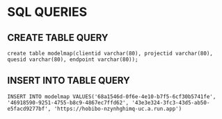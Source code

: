 # SQL QUERIES

## CREATE TABLE QUERY

```
create table modelmap(clientid varchar(80), projectid varchar(80), quesid varchar(80), endpoint varchar(80));
```

## INSERT INTO TABLE QUERY

```
INSERT INTO modelmap VALUES('68a1546d-0f6e-4e10-b7f5-6cf30b5741fe', '46918590-9251-4755-b8c9-4867ec7ffd62', '43e3e324-3fc3-43d5-ab50-e5facd9277bf', 'https://hobibo-nzynhghimq-uc.a.run.app')
```